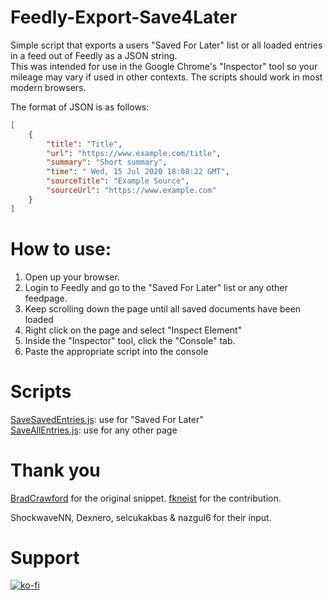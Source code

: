 # Feedly-Export-Save4Later

Simple script that exports a users "Saved For Later" list or all loaded entries in a feed out of Feedly as a JSON string.  
This was intended for use in the Google Chrome's "Inspector" tool so your mileage may vary if used in other contexts.
The scripts should work in most modern browsers.

The format of JSON is as follows:

```json
[
    {
        "title": "Title",
        "url": "https://www.example.com/title",
        "summary": "Short summary",
        "time": " Wed, 15 Jul 2020 18:08:22 GMT",
        "sourceTitle": "Example Source",
        "sourceUrl": "https://www.example.com"
    }
]
```

# How to use:

1. Open up your browser.
2. Login to Feedly and go to the "Saved For Later" list or any other feedpage.
3. Keep scrolling down the page until all saved documents have been loaded
4. Right click on the page and select "Inspect Element"
5. Inside the "Inspector" tool, click the "Console" tab.
6. Paste the appropriate script into the console

# Scripts

[SaveSavedEntries.js](SaveSavedEntries.js): use for "Saved For Later"  
[SaveAllEntries.js](SaveAllEntries.js): use for any other page

# Thank you

[BradCrawford](https://gist.github.com/bradcrawford/7288411) for the original snippet. [fkneist](https://github.com/fkneist) for the contribution.

ShockwaveNN, Dexnero, selcukakbas & nazgul6 for their input.

# Support

[![ko-fi](https://www.ko-fi.com/img/githubbutton_sm.svg)](https://ko-fi.com/T6T51XKUJ)
